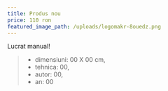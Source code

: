 ```yaml
---
title: Produs nou
price: 110 ron
featured_image_path: /uploads/logomakr-8ouedz.png
---
```


Lucrat manual\!

> * dimensiuni: 00 X 00 cm,
> * tehnica: 00,
> * autor: 00,
> * an: 00